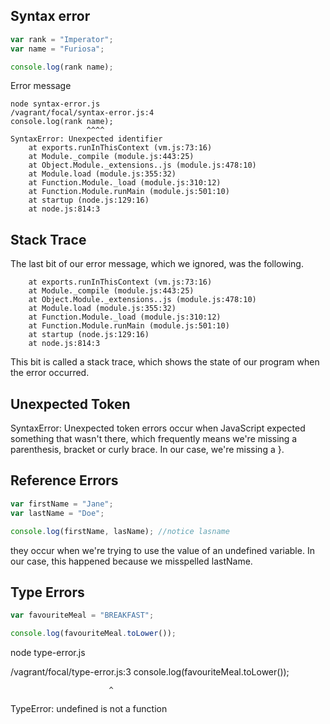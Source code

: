 ## Syntax error

```javascript
var rank = "Imperator";
var name = "Furiosa";

console.log(rank name);
```

Error message
```
node syntax-error.js
/vagrant/focal/syntax-error.js:4
console.log(rank name);
                 ^^^^
SyntaxError: Unexpected identifier
    at exports.runInThisContext (vm.js:73:16)
    at Module._compile (module.js:443:25)
    at Object.Module._extensions..js (module.js:478:10)
    at Module.load (module.js:355:32)
    at Function.Module._load (module.js:310:12)
    at Function.Module.runMain (module.js:501:10)
    at startup (node.js:129:16)
    at node.js:814:3
```

## Stack Trace
The last bit of our error message, which we ignored, was the following.

```
    at exports.runInThisContext (vm.js:73:16)
    at Module._compile (module.js:443:25)
    at Object.Module._extensions..js (module.js:478:10)
    at Module.load (module.js:355:32)
    at Function.Module._load (module.js:310:12)
    at Function.Module.runMain (module.js:501:10)
    at startup (node.js:129:16)
    at node.js:814:3
```
This bit is called a stack trace, which shows the state of our program when the error occurred.

## Unexpected Token
SyntaxError: Unexpected token errors occur when JavaScript expected something that wasn't there, which frequently means we're missing a parenthesis, bracket or curly brace. In our case, we're missing a \}.

## Reference Errors

```javascript
var firstName = "Jane";
var lastName = "Doe";

console.log(firstName, lasName); //notice lasname
```
they occur when we're trying to use the value of an undefined variable. In our case, this happened because we misspelled lastName. 

## Type Errors

```javascript
var favouriteMeal = "BREAKFAST";

console.log(favouriteMeal.toLower());
```
node type-error.js

/vagrant/focal/type-error.js:3
console.log(favouriteMeal.toLower());

                          ^

TypeError: undefined is not a function